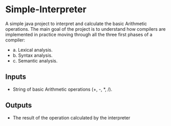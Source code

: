 # Simple-Interpreter

A simple java project to interpret and calculate the basic Arithmetic operations.
The main goal of the project is to understand how compilers are implemented in practice moving  through all the three first phases  of a compiler:
* a. Lexical analysis.
* b. Syntax analysis.
* c. Semantic analysis.

## Inputs 
* String of basic Arithmetic operations (+, -, *, /).
## Outputs
* The result of the operation calculated by the interpreter

